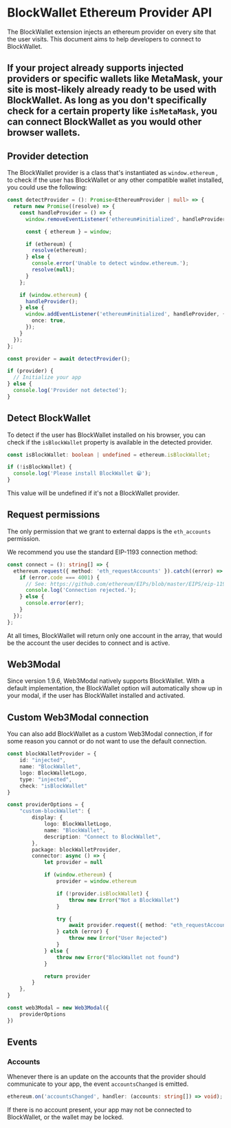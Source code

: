 # BlockWallet Ethereum Provider API

The BlockWallet extension injects an ethereum provider on every site that the user visits. This document aims to help developers to connect to BlockWallet.

## If your project already supports injected providers or specific wallets like MetaMask, your site is most-likely already ready to be used with BlockWallet. As long as you don't specifically check for a certain property like `isMetaMask`, you can connect BlockWallet as you would other browser wallets.

## Provider detection

The BlockWallet provider is a class that's instantiated as `window.ethereum` , to check if the user has BlockWallet or any other compatible wallet installed, you could use the following:

```typescript
const detectProvider = (): Promise<EthereumProvider | null> => {
  return new Promise((resolve) => {
    const handleProvider = () => {
      window.removeEventListener('ethereum#initialized', handleProvider);

      const { ethereum } = window;

      if (ethereum) {
        resolve(ethereum);
      } else {
        console.error('Unable to detect window.ethereum.');
        resolve(null);
      }
    };

    if (window.ethereum) {
      handleProvider();
    } else {
      window.addEventListener('ethereum#initialized', handleProvider, {
        once: true,
      });
    }
  });
};

const provider = await detectProvider();

if (provider) {
  // Initialize your app
} else {
  console.log('Provider not detected');
}
```

## Detect BlockWallet

To detect if the user has BlockWallet installed on his browser, you can check if the `isBlockWallet` property is available in the detected provider.

```typescript
const isBlockWallet: boolean | undefined = ethereum.isBlockWallet;

if (!isBlockWallet) {
  console.log('Please install BlockWallet 😁');
}
```

This value will be undefined if it's not a BlockWallet provider.

## Request permissions

The only permission that we grant to external dapps is the `eth_accounts` permission.

We recommend you use the standard EIP-1193 connection method:

```typescript
const connect = (): string[] => {
  ethereum.request({ method: 'eth_requestAccounts' }).catch((error) => {
    if (error.code === 4001) {
      // See: https://github.com/ethereum/EIPs/blob/master/EIPS/eip-1193.md#provider-errors
      console.log('Connection rejected.');
    } else {
      console.error(err);
    }
  });
};
```

At all times, BlockWallet will return only one account in the array, that would be the account the user decides to connect and is active.

## Web3Modal

Since version 1.9.6, Web3Modal natively supports BlockWallet. With a default implementation, the BlockWallet option will automatically show up in your modal, if the user has BlockWallet installed and activated.

## Custom Web3Modal connection

You can also add BlockWallet as a custom Web3Modal connection, if for some reason you cannot or do not want to use the default connection.

```typescript
const blockWalletProvider = {
    id: "injected",
    name: "BlockWallet",
    logo: BlockWalletLogo,
    type: "injected",
    check: "isBlockWallet"
}

const providerOptions = {
    "custom-blockWallet": {
        display: {
            logo: BlockWalletLogo,
            name: "BlockWallet",
            description: "Connect to BlockWallet",
        },
        package: blockWalletProvider,
        connector: async () => {
            let provider = null

            if (window.ethereum) {
                provider = window.ethereum

                if (!provider.isBlockWallet) {
                    throw new Error("Not a BlockWallet")
                }

                try {
                    await provider.request({ method: "eth_requestAccounts" })
                } catch (error) {
                    throw new Error("User Rejected")
                }
            } else {
                throw new Error("BlockWallet not found")
            }

            return provider
        }
    },
}

const web3Modal = new Web3Modal({
    providerOptions
})
```

## Events

### Accounts

Whenever there is an update on the accounts that the provider should communicate to your app, the event `accountsChanged` is emitted.

```typescript
ethereum.on('accountsChanged', handler: (accounts: string[]) => void);
```

If there is no account present, your app may not be connected to BlockWallet, or the wallet may be locked.
